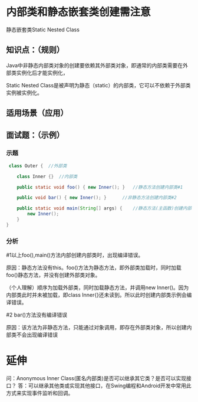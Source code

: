 # 内部类和静态嵌套类创建需注意

静态嵌套类Static Nested Class

## 知识点：（规则）

Java中非静态内部类对象的创建要依赖其外部类对象，即通常的内部类需要在外部类实例化后才能实例化，

Static Nested Class是被声明为静态（static）的内部类，它可以不依赖于外部类实例被实例化。



## 适用场景（应用）

## 面试题：（示例）

### 示题

```java
 class Outer {	//外部类

    class Inner {}	//内部类

    public static void foo() { new Inner(); }	//静态方法创建内部类#1

    public void bar() { new Inner(); }		//非静态方法创建内部类#2

    public static void main(String[] args) {	//静态方法(主函数)创建内部类
        new Inner();
    }
}  
```



### 分析

#1以上foo(),main()方法内部创建内部类时，出现编译错误。

原因：静态方法没有this。foo()方法为静态方法，即外部类加载时，同时加载foo()静态方法，并没有创建外部类对象。

（个人理解）顺序为加载外部类，同时加载静态方法，并调用new Inner()。因为内部类此时并未被加载，即class Inner{}还未读到。所以此时创建内部类示例会编译错误。

#2 bar()方法没有编译错误

原因：该方法为非静态方法，只能通过对象调用，即存在外部类对象，所以创建内部类不会出现编译错误



# 延伸

问：Anonymous Inner Class(匿名内部类)是否可以继承其它类？是否可以实现接口？
答：可以继承其他类或实现其他接口，在Swing编程和Android开发中常用此方式来实现事件监听和回调。
